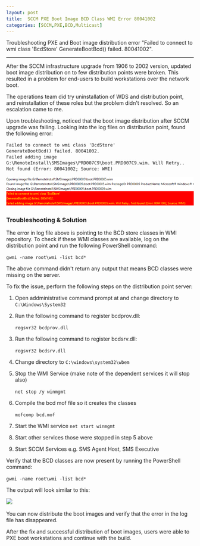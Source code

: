 ```yaml
---
layout: post
title:  SCCM PXE Boot Image BCD Class WMI Error 80041002
categories: [SCCM,PXE,BCD,Multicast]
---
```

Troubleshooting PXE and Boot image distribution error "Failed to connect to wmi class 'BcdStore' GenerateBootBcd() failed. 80041002".

---
After the SCCM infrastructure upgrade from 1906 to 2002 version, updated boot image distribution on to few distribution points were broken. This resulted in a problem for end-users to build workstations over the network boot.

The operations team did try uninstallation of WDS and distribution point, and reinstallation of these roles but the problem didn't resolved. So an escalation came to me.

Upon troubleshooting, noticed that the boot image distribution after SCCM upgrade was failing.
Looking into the log files on distribution point, found the following error:

```
Failed to connect to wmi class 'BcdStore'	
GenerateBootBcd() failed. 80041002.	
Failed adding image G:\RemoteInstall\SMSImages\PRD007C9\boot.PRD007C9.wim. Will Retry.. Not found (Error: 80041002; Source: WMI)
```

![](/images/sccm/SCCM_PXE_BCD_80041002.png)

### Troubleshooting & Solution
The error in log file above is pointing to the BCD store classes in WMI repository. To check if these WMI classes are available, log on the distribution point and run the following PowerShell command:

```gwmi -name root\wmi -list bcd*```

The above command didn't return any output that means BCD classes were missing on the server.

To fix the issue, perform the following steps on the distribution point server:

1. Open addministrative command prompt at and change directory to ```C:\Windows\System32 ```
2. Run the following command to register bcdprov.dll:

    ```regsvr32 bcdprov.dll```

3. Run the following command to register bcdsrv.dll:

    ```regsvr32 bcdsrv.dll```

4. Change directory to ```C:\windows\system32\wbem```
5. Stop the WMI Service (make note of the dependent services it will stop also)

    ```net stop /y winmgmt``` 

6. Compile the bcd mof file so it creates the classes

    ```mofcomp bcd.mof```

7. Start the WMI service 
    ```net start winmgmt```

8. Start other services those were stopped in step 5 above

9. Start SCCM Services e.g. SMS Agent Host, SMS Executive 

Verify that the BCD classes are now present by running the PowerShell command:

```gwmi -name root\wmi -list bcd*```

The output will look similar to this:

![](/images/sccm/SCCM_PXE_BCD_Classes.png)


You can now distribute the boot images and verify that the error in the log file has disappeared. 

After the fix and successful distribution of boot images, users were able to PXE boot workstations and continue with the build.

